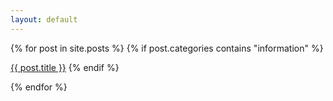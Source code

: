```yaml
---
layout: default
---
```



{% for post in site.posts %}
{% if post.categories contains "information" %}

<a href="{{ post.url }}">{{ post.title }}</a>
{% endif %}

{% endfor %}
